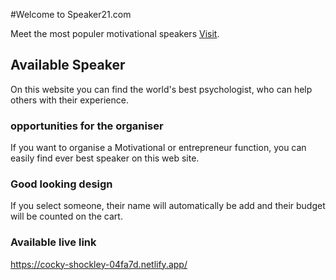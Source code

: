 #Welcome to Speaker21.com

Meet the most populer motivational speakers [Visit](https://cocky-shockley-04fa7d.netlify.app).

## Available Speaker

On this website you can find the world's best psychologist, who can help others with their experience.


### opportunities for the organiser

If you want to organise a Motivational or entrepreneur function, you can easily find ever best speaker on this web site.


### Good looking design

If you select someone, their name will automatically be add and their budget will be counted on the cart.

### Available live link 
https://cocky-shockley-04fa7d.netlify.app/



